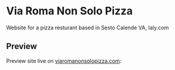 # Via Roma Non Solo Pizza

Website for a pizza resturant based in Sesto Calende VA, Ialy.com

## Preview

Preview site live on [viaromanonsolopizza.com](https://viaromanonsolopizza.com):
